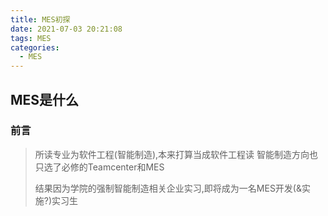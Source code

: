 ```yaml
---
title: MES初探
date: 2021-07-03 20:21:08
tags: MES
categories:
  - MES
---
```


## MES是什么

### 前言

> 所读专业为软件工程(智能制造),本来打算当成软件工程读
> 智能制造方向也只选了必修的Teamcenter和MES
>
> 结果因为学院的强制智能制造相关企业实习,即将成为一名MES开发(&实施?)实习生
>
> 

